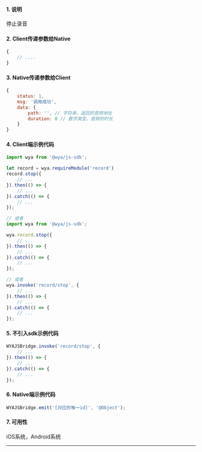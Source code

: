 #### 1. 说明

停止录音

#### 2. Client传递参数给Native

```javascript
{
	// ....
}
```

#### 3. Native传递参数给Client

```javascript
{
	status: 1,
	msg: '调用成功',
	data: {
		path: '', // 字符串，返回的音频地址
		duration: 0 // 数字类型，音频的时长
	}
}
```

#### 4. Client端示例代码

```javascript
import wya from '@wya/js-sdk';

let record = wya.requireModule('record')
record.stop({
	// ...
}).then(() => {
	// ...
}).catch(() => {
	// ...
});

// 或者
import wya from '@wya/js-sdk';

wya.record.stop({
	// ...
}).then(() => {
	// ...
}).catch(() => {
	// ...
});

// 或者
wya.invoke('record/stop', {
	// ...
}).then(() => {
	// ...
}).catch(() => {
	// ...
});
```

#### 5. 不引入sdk示例代码

```javascript
WYAJSBridge.invoke('record/stop', {
	// ...
}).then(() => {
	// ...
}).catch(() => {
	// ...
});
```

#### 6. Native端示例代码

```javascript
WYAJSBridge.emit('[对应的唯一id]', '@Object');
```

#### 7. 可用性

iOS系统，Android系统

---------

